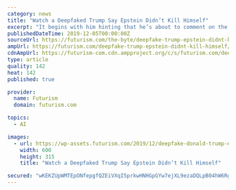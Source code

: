 ```yaml
---
category: news
title: "Watch a Deepfaked Trump Say Epstein Didn’t Kill Himself"
excerpt: "It begins with him hinting that he’s about to comment on the ongoing impeachment proceedings, but then pivots: the digitally-reconstructed Trump says “Jeffrey Epstein did not kill himself.” The video, which could be convincing to a casual viewer ..."
publishedDateTime: 2019-12-05T00:00:00Z
sourceUrl: https://futurism.com/the-byte/deepfake-trump-epstein-didnt-kill-himself
ampUrl: https://futurism.com/deepfake-trump-epstein-didnt-kill-himself/amp
cdnAmpUrl: https://futurism-com.cdn.ampproject.org/c/s/futurism.com/deepfake-trump-epstein-didnt-kill-himself/amp
type: article
quality: 142
heat: 142
published: true

provider:
  name: Futurism
  domain: futurism.com

topics:
  - AI

images:
  - url: https://wp-assets.futurism.com/2019/12/deepfake-donald-trump-epstein-didnt-kill-himself-600x315.jpg
    width: 600
    height: 315
    title: "Watch a Deepfaked Trump Say Epstein Didn’t Kill Himself"

secured: "wKEKZUpWMTEpONfepgfQZEiVXqI5prkwHNHGpGYw7ejXL9ezaDQLpB04hW6RgbInXcxI63xpep8mp+rvq8m+NK68pBgrfZyKtZyn13d3U5+0T2L6USPvA1mO4aMZ4D11YU9hDaerT0Fd92T13GsXv6RlYFKFfo+IGNC/hL8pingsm6FjlfFmrS6UCteSV9srfIzOEzW3GCUvPi8aBZmlsD+J2NydR1ZWctK7KpizHotB7nkUf/eowweutIJ9N1pDrKFpmENg7CxVrMLe1MFPuQ==;3NA60+G8F33AN17siaxHQQ=="
---
```


